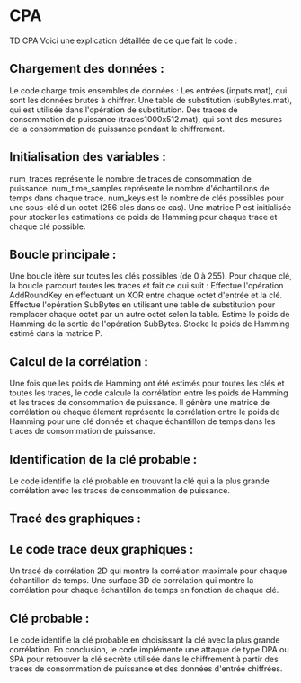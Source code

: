 # CPA
TD CPA
Voici une explication détaillée de ce que fait le code :

## Chargement des données :

Le code charge trois ensembles de données :
Les entrées (inputs.mat), qui sont les données brutes à chiffrer.
Une table de substitution (subBytes.mat), qui est utilisée dans l'opération de substitution.
Des traces de consommation de puissance (traces1000x512.mat), qui sont des mesures de la consommation de puissance pendant le chiffrement.

## Initialisation des variables :

num_traces représente le nombre de traces de consommation de puissance.
num_time_samples représente le nombre d'échantillons de temps dans chaque trace.
num_keys est le nombre de clés possibles pour une sous-clé d'un octet (256 clés dans ce cas).
Une matrice P est initialisée pour stocker les estimations de poids de Hamming pour chaque trace et chaque clé possible.

## Boucle principale :

Une boucle itère sur toutes les clés possibles (de 0 à 255).
Pour chaque clé, la boucle parcourt toutes les traces et fait ce qui suit :
Effectue l'opération AddRoundKey en effectuant un XOR entre chaque octet d'entrée et la clé.
Effectue l'opération SubBytes en utilisant une table de substitution pour remplacer chaque octet par un autre octet selon la table.
Estime le poids de Hamming de la sortie de l'opération SubBytes.
Stocke le poids de Hamming estimé dans la matrice P.

## Calcul de la corrélation :

Une fois que les poids de Hamming ont été estimés pour toutes les clés et toutes les traces, le code calcule la corrélation entre les poids de Hamming et les traces de consommation de puissance.
Il génère une matrice de corrélation où chaque élément représente la corrélation entre le poids de Hamming pour une clé donnée et chaque échantillon de temps dans les traces de consommation de puissance.

## Identification de la clé probable :

Le code identifie la clé probable en trouvant la clé qui a la plus grande corrélation avec les traces de consommation de puissance.

## Tracé des graphiques :

## Le code trace deux graphiques :

Un tracé de corrélation 2D qui montre la corrélation maximale pour chaque échantillon de temps.
Une surface 3D de corrélation qui montre la corrélation pour chaque échantillon de temps en fonction de chaque clé.

## Clé probable :

Le code identifie la clé probable en choisissant la clé avec la plus grande corrélation.
En conclusion, le code implémente une attaque de type DPA ou SPA pour retrouver la clé secrète utilisée dans le chiffrement à partir des traces de consommation de puissance et des données d'entrée chiffrées.
